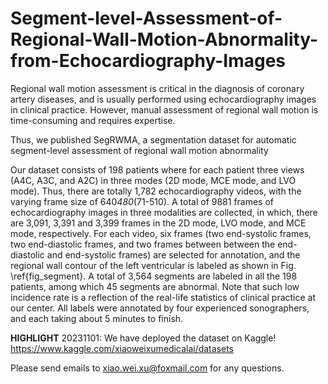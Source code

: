 # Segment-level-Assessment-of-Regional-Wall-Motion-Abnormality-from-Echocardiography-Images

Regional wall motion assessment is critical in the diagnosis of coronary artery diseases, and is usually performed using echocardiography images in clinical practice. 
However, manual assessment of regional wall motion is time-consuming and requires expertise. 

Thus, we published SegRWMA, a segmentation dataset for automatic segment-level assessment of regional wall motion abnormality

Our dataset consists of 198 patients where for each patient three views (A4C, A3C, and A2C) in three modes (2D mode, MCE mode, and LVO mode). Thus, there are totally 1,782 echocardiography videos, with the varying frame size of 640*480*(71-510). A total of 9881 frames of echocardiography images in three modalities are collected, in which, there are 3,091, 3,391 and 3,399 frames in the 2D mode, LVO mode, and MCE mode, respectively. For each video, six frames (two end-systolic frames, two end-diastolic frames, and two frames between between the end-diastolic and end-systolic frames) are selected for annotation, and the regional wall contour of the left ventricular is labeled as shown in Fig. \ref{fig_segment}. A total of 3,564 segments are labeled in all the 198 patients, among which 45 segments are abnormal. Note that such low incidence rate is a reflection of the real-life statistics of clinical practice at our center. All labels were annotated by four experienced sonographers, and each taking about 5 minutes to finish.

**HIGHLIGHT** 20231101: We have deployed the dataset on Kaggle! https://www.kaggle.com/xiaoweixumedicalai/datasets

Please send emails to xiao.wei.xu@foxmail.com for any questions.
